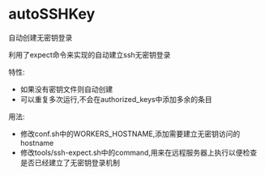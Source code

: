 # autoSSHKey
自动创建无密钥登录

利用了expect命令来实现的自动建立ssh无密钥登录

特性:

 * 如果没有密钥文件则自动创建
 * 可以重复多次运行,不会在authorized_keys中添加多余的条目
 
用法:

 * 修改conf.sh中的WORKERS_HOSTNAME,添加需要建立无密钥访问的hostname
 * 修改tools/ssh-expect.sh中的command,用来在远程服务器上执行以便检查是否已经建立了无密钥登录机制
